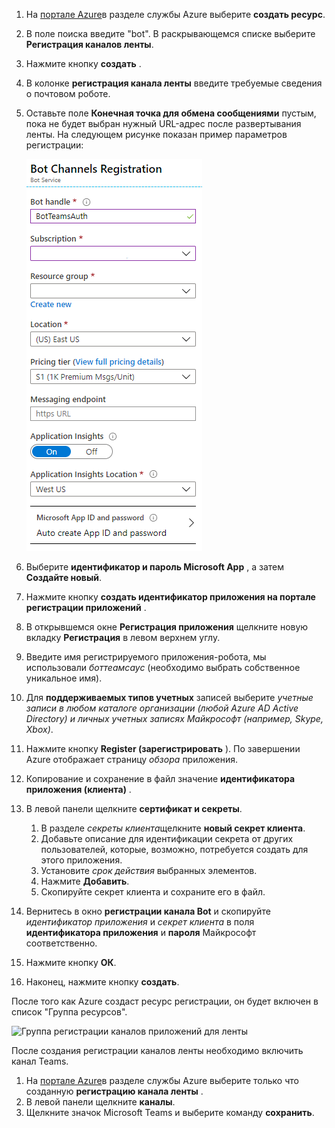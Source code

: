1. На [портале Azure](https://ms.portal.azure.com/#home)в разделе службы Azure выберите **создать ресурс**.
1. В поле поиска введите "bot". В раскрывающемся списке выберите **Регистрация каналов ленты**.
1. Нажмите кнопку **создать** .
1. В колонке **регистрация канала ленты** введите требуемые сведения о почтовом роботе.
1. Оставьте поле **Конечная точка для обмена сообщениями** пустым, пока не будет выбран нужный URL-адрес после развертывания ленты. На следующем рисунке показан пример параметров регистрации:

    ![регистрация каналов приложений для ленты](../../assets/images/authentication/auth-bot-channels-registration.png)

1. Выберите **идентификатор и пароль Microsoft App** , а затем **Создайте новый**.
1. Нажмите кнопку **создать идентификатор приложения на портале регистрации приложений** .
1. В открывшемся окне **Регистрация приложения** щелкните новую вкладку **Регистрация** в левом верхнем углу.
1. Введите имя регистрируемого приложения-робота, мы использовали *боттеамсаус* (необходимо выбрать собственное уникальное имя).
1. Для **поддерживаемых типов учетных** записей выберите *учетные записи в любом каталоге организации (любой Azure AD Active Directory) и личных учетных записях Майкрософт (например, Skype, Xbox)*.
1. Нажмите кнопку **Register (зарегистрировать** ). По завершении Azure отображает страницу *обзора* приложения.
1. Копирование и сохранение в файл значение **идентификатора приложения (клиента)** .
1. В левой панели щелкните **сертификат и секреты**.
    1. В разделе *секреты клиента*щелкните **новый секрет клиента**.
    1. Добавьте описание для идентификации секрета от других пользователей, которые, возможно, потребуется создать для этого приложения.
    1. Установите *срок действия* выбранных элементов.
    1. Нажмите **Добавить**.
    1. Скопируйте секрет клиента и сохраните его в файл.
1. Вернитесь в окно **регистрации канала Bot** и скопируйте *идентификатор приложения* и *секрет клиента* в поля **идентификатора приложения** и **пароля** Майкрософт соответственно.
1. Нажмите кнопку **ОК**.
1. Наконец, нажмите кнопку **создать**.

После того как Azure создаст ресурс регистрации, он будет включен в список "Группа ресурсов".  

![Группа регистрации каналов приложений для ленты](~/assets/images/authentication/auth-bot-channels-registration-group.PNG)

После создания регистрации каналов ленты необходимо включить канал Teams.

1. На [портале Azure](https://ms.portal.azure.com/#home)в разделе службы Azure выберите только что созданную **регистрацию канала ленты** .
1. В левой панели щелкните **каналы**.
1. Щелкните значок Microsoft Teams и выберите команду **сохранить**.
